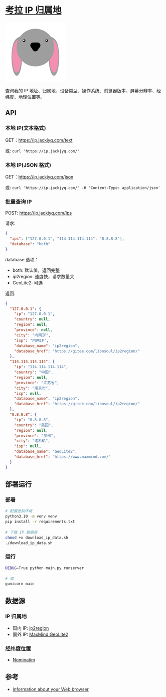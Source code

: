 # [考拉 IP 归属地](https://ip.jackjyq.com/)

![](./static/favicon_io/android-chrome-192x192.png)

查询我的 IP 地址、归属地、设备类型、操作系统、浏览器版本、屏幕分辨率、经纬度、地理位置等。

## API

### 本地 IP(文本格式)

GET：https://ip.jackjyq.com/text

或: `curl 'https://ip.jackjyq.com/'`

### 本地 IP(JSON 格式)

GET：https://ip.jackjyq.com/json

或: `curl 'https://ip.jackjyq.com/' -H 'Content-Type: application/json'`

### 批量查询 IP

POST: https://ip.jackjyq.com/ips

请求:

```json
{
  "ips": ["127.0.0.1", "114.114.114.114", "8.8.8.8"],
  "database": "both"
}
```

database 选项：

- both: 默认值，返回完整
- ip2region: 速度快，请求数量大
- GeoLite2: 可选

返回:

```json
{
  "127.0.0.1": {
    "ip": "127.0.0.1",
    "country": null,
    "region": null,
    "province": null,
    "city": "内网IP",
    "isp": "内网IP",
    "database_name": "ip2region",
    "database_href": "https://gitee.com/lionsoul/ip2region/"
  },
  "114.114.114.114": {
    "ip": "114.114.114.114",
    "country": "中国",
    "region": null,
    "province": "江苏省",
    "city": "南京市",
    "isp": null,
    "database_name": "ip2region",
    "database_href": "https://gitee.com/lionsoul/ip2region/"
  },
  "8.8.8.8": {
    "ip": "8.8.8.8",
    "country": "美国",
    "region": null,
    "province": "加州",
    "city": "洛杉矶",
    "isp": null,
    "database_name": "GeoLite2",
    "database_href": "https://www.maxmind.com/"
  }
}
```

## 部署运行

### 部署

```bash
# 配置虚拟环境
python3.10 -m venv venv
pip install -r requirements.txt

# 下载 IP 数据库
chmod +x download_ip_data.sh
./download_ip_data.sh
```

### 运行

```bash
DEBUG=True python main.py runserver

# 或
gunicorn main
```

## 数据源

### IP 归属地

- 国内 IP: [ip2region](https://github.com/lionsoul2014/ip2region)
- 国外 IP: [MaxMind GeoLite2](https://www.maxmind.com/en/home)

### 经纬度位置

- [Nominatim](https://nominatim.org/)

## 参考

- [Information about your Web browser](http://www.alanwood.net/demos/browserinfo.html)

